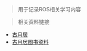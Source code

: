 > 用于记录ROS相关学习内容

> 相关资料链接

- [古月居](https://www.guyuehome.com/)
- [古月居图书资料](https://book.guyuehome.com/ROS2_Book/0.%E5%89%8D%E8%A8%80/)
